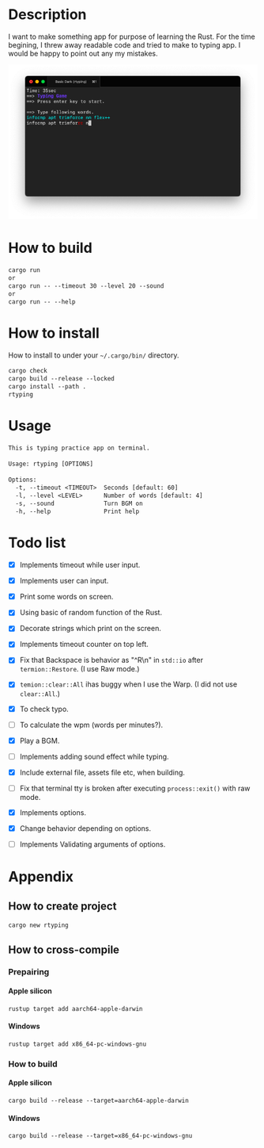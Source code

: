 # Description
I want to make something app for purpose of learning the Rust. For the time begining, I threw away readable code and tried to make to typing app. I would be happy to point out any my mistakes.

![sample](./ScreenShot.png)

# How to build

```shell
cargo run
or
cargo run -- --timeout 30 --level 20 --sound
or
cargo run -- --help
```

# How to install
How to install to under your `~/.cargo/bin/` directory.

```shell
cargo check
cargo build --release --locked
cargo install --path .
rtyping
```

# Usage

```shell
This is typing practice app on terminal.

Usage: rtyping [OPTIONS]

Options:
  -t, --timeout <TIMEOUT>  Seconds [default: 60]
  -l, --level <LEVEL>      Number of words [default: 4]
  -s, --sound              Turn BGM on
  -h, --help               Print help
```


# Todo list

  - [x] Implements timeout while user input.
  - [x] Implements user can input.
  - [x] Print some words on screen.
  - [x] Using basic of random function of the Rust.
  - [x] Decorate strings which print on the screen.
  - [x] Implements timeout counter on top left.
  - [x] Fix that Backspace is behavior as "^R\\n" in `std::io` after `termion::Restore`. (I use Raw mode.)
  - [x] `temion::clear::All` ihas buggy when I use the Warp. (I did not use `clear::All`.)
  - [x] To check typo.
  - [ ] To calculate the wpm (words per minutes?).
  - [x] Play a BGM.
  - [ ] Implements adding sound effect while typing.
  - [x] Include external file, assets file etc, when building.
  - [ ] Fix that terminal tty is broken after executing `process::exit()` with raw mode.
  - [x] Implements options.
  - [x] Change behavior depending on options.
  - [ ] Implements Validating arguments of options.


# Appendix
## How to create project

```shell
cargo new rtyping
```

## How to cross-compile
### Prepairing
#### Apple silicon
```shell
rustup target add aarch64-apple-darwin
```
#### Windows
```
rustup target add x86_64-pc-windows-gnu
```

### How to build
#### Apple silicon
```shell
cargo build --release --target=aarch64-apple-darwin
```
#### Windows
```
cargo build --release --target=x86_64-pc-windows-gnu
```
